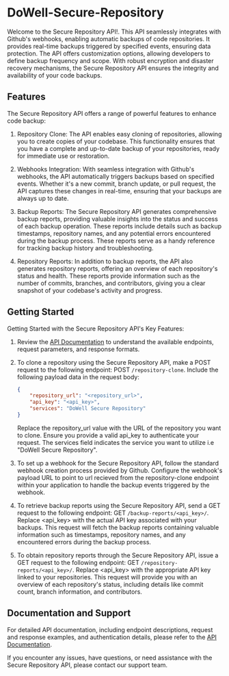 # DoWell-Secure-Repository


Welcome to the Secure Repository API!. This API seamlessly integrates with Github's webhooks, enabling automatic backups of code repositories. It provides real-time backups triggered by specified events, ensuring data protection. The API offers customization options, allowing developers to define backup frequency and scope. With robust encryption and disaster recovery mechanisms, the Secure Repository API ensures the integrity and availability of your code backups.

## Features

The Secure Repository API offers a range of powerful features to enhance code backup:

1. Repository Clone: The API enables easy cloning of repositories, allowing you to create copies of your codebase. This functionality ensures that you have a complete and up-to-date backup of your repositories, ready for immediate use or restoration.

2. Webhooks Integration: With seamless integration with Github's webhooks, the API automatically triggers backups based on specified events. Whether it's a new commit, branch update, or pull request, the API captures these changes in real-time, ensuring that your backups are always up to date.

3. Backup Reports: The Secure Repository API generates comprehensive backup reports, providing valuable insights into the status and success of each backup operation. These reports include details such as backup timestamps, repository names, and any potential errors encountered during the backup process. These reports serve as a handy reference for tracking backup history and troubleshooting.

4. Repository Reports: In addition to backup reports, the API also generates repository reports, offering an overview of each repository's status and health. These reports provide information such as the number of commits, branches, and contributors, giving you a clear snapshot of your codebase's activity and progress.

## Getting Started

Getting Started with the Secure Repository API's Key Features:

1. Review the [API Documentation](https://documenter.getpostman.com/view/27523601/2s93zB6N48) to understand the available endpoints, request parameters, and response formats.

2. To clone a repository using the Secure Repository API, make a POST request to the following endpoint: POST ```/repository-clone```. 
Include the following payload data in the request body:
    ```json
    {
        "repository_url": "<repository_url>",
        "api_key": "<api_key>",
        "services": "DoWell Secure Repository"
    }
    ```
    Replace the repository_url value with the URL of the repository you want to clone. Ensure you provide a valid api_key to authenticate your request. The services field indicates the service you want to utilize i.e "DoWell Secure Repository".

3. To set up a webhook for the Secure Repository API, follow the standard webhook creation process provided by Github. Configure the webhook's payload URL to point to url recieved from the repository-clone endpoint within your application to handle the backup events triggered by the webhook.

4. To retrieve backup reports using the Secure Repository API, send a GET request to the following endpoint: GET ```/backup-reports/<api_key>/```.
Replace <api_key> with the actual API key associated with your backups. This request will fetch the backup reports containing valuable information such as timestamps, repository names, and any encountered errors during the backup process.

5. To obtain repository reports through the Secure Repository API, issue a GET request to the following endpoint: GET ```/repository-reports/<api_key>/```.
Replace <api_key> with the appropriate API key linked to your repositories. This request will provide you with an overview of each repository's status, including details like commit count, branch information, and contributors.

## Documentation and Support

For detailed API documentation, including endpoint descriptions, request and response examples, and authentication details, please refer to the [API Documentation](https://documenter.getpostman.com/view/27523601/2s93zB6N48).

If you encounter any issues, have questions, or need assistance with the Secure Repository API, please contact our support team.
